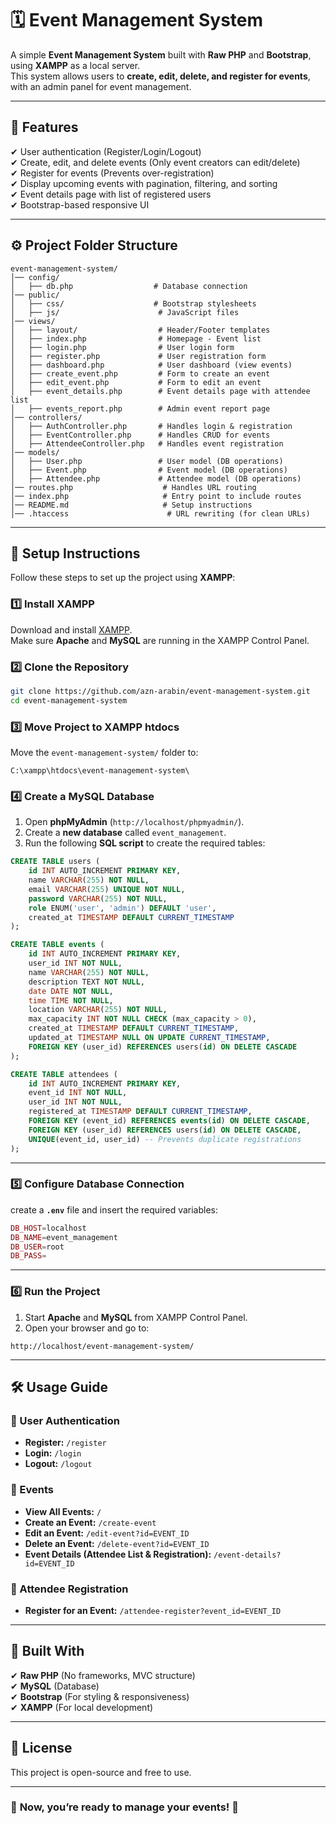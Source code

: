 
# 🗓 Event Management System

A simple **Event Management System** built with **Raw PHP** and **Bootstrap**, using **XAMPP** as a local server.  
This system allows users to **create, edit, delete, and register for events**, with an admin panel for event management.  

---

## 📌 Features
✔ User authentication (Register/Login/Logout)  
✔ Create, edit, and delete events (Only event creators can edit/delete)  
✔ Register for events (Prevents over-registration)  
✔ Display upcoming events with pagination, filtering, and sorting  
✔ Event details page with list of registered users  
✔ Bootstrap-based responsive UI  

---

## ⚙️ **Project Folder Structure**
```
event-management-system/
│── config/
│   ├── db.php                  # Database connection
│── public/
│   ├── css/                    # Bootstrap stylesheets
│   ├── js/                      # JavaScript files
│── views/
│   ├── layout/                  # Header/Footer templates
│   ├── index.php                # Homepage - Event list
│   ├── login.php                # User login form
│   ├── register.php             # User registration form
│   ├── dashboard.php            # User dashboard (view events)
│   ├── create_event.php         # Form to create an event
│   ├── edit_event.php           # Form to edit an event
│   ├── event_details.php        # Event details page with attendee list
│   ├── events_report.php        # Admin event report page
│── controllers/
│   ├── AuthController.php       # Handles login & registration
│   ├── EventController.php      # Handles CRUD for events
│   ├── AttendeeController.php   # Handles event registration
│── models/
│   ├── User.php                 # User model (DB operations)
│   ├── Event.php                # Event model (DB operations)
│   ├── Attendee.php             # Attendee model (DB operations)
│── routes.php                    # Handles URL routing
│── index.php                     # Entry point to include routes
│── README.md                     # Setup instructions
│── .htaccess                      # URL rewriting (for clean URLs)
```

---

## 🚀 **Setup Instructions**
Follow these steps to set up the project using **XAMPP**:

### 1️⃣ **Install XAMPP**
Download and install [XAMPP](https://www.apachefriends.org/index.html).  
Make sure **Apache** and **MySQL** are running in the XAMPP Control Panel.

### 2️⃣ **Clone the Repository**
```sh
git clone https://github.com/azn-arabin/event-management-system.git
cd event-management-system
```

### 3️⃣ **Move Project to XAMPP htdocs**
Move the `event-management-system/` folder to:
```
C:\xampp\htdocs\event-management-system\
```

### 4️⃣ **Create a MySQL Database**
1. Open **phpMyAdmin** (`http://localhost/phpmyadmin/`).
2. Create a **new database** called `event_management`.
3. Run the following **SQL script** to create the required tables:

```sql
CREATE TABLE users (
    id INT AUTO_INCREMENT PRIMARY KEY,
    name VARCHAR(255) NOT NULL,
    email VARCHAR(255) UNIQUE NOT NULL,
    password VARCHAR(255) NOT NULL,
    role ENUM('user', 'admin') DEFAULT 'user',
    created_at TIMESTAMP DEFAULT CURRENT_TIMESTAMP
);

CREATE TABLE events (
    id INT AUTO_INCREMENT PRIMARY KEY,
    user_id INT NOT NULL,
    name VARCHAR(255) NOT NULL,
    description TEXT NOT NULL,
    date DATE NOT NULL,
    time TIME NOT NULL,
    location VARCHAR(255) NOT NULL,
    max_capacity INT NOT NULL CHECK (max_capacity > 0),
    created_at TIMESTAMP DEFAULT CURRENT_TIMESTAMP,
    updated_at TIMESTAMP NULL ON UPDATE CURRENT_TIMESTAMP,
    FOREIGN KEY (user_id) REFERENCES users(id) ON DELETE CASCADE
);

CREATE TABLE attendees (
    id INT AUTO_INCREMENT PRIMARY KEY,
    event_id INT NOT NULL,
    user_id INT NOT NULL,
    registered_at TIMESTAMP DEFAULT CURRENT_TIMESTAMP,
    FOREIGN KEY (event_id) REFERENCES events(id) ON DELETE CASCADE,
    FOREIGN KEY (user_id) REFERENCES users(id) ON DELETE CASCADE,
    UNIQUE(event_id, user_id) -- Prevents duplicate registrations
);
```

---

### 5️⃣ **Configure Database Connection**
create a **`.env`** file and insert the required variables:
```php
DB_HOST=localhost
DB_NAME=event_management
DB_USER=root
DB_PASS=

```

---

### 6️⃣ **Run the Project**
1. Start **Apache** and **MySQL** from XAMPP Control Panel.
2. Open your browser and go to:
```
http://localhost/event-management-system/
```

---

## 🛠 **Usage Guide**

### **🔹 User Authentication**
- **Register:** `/register`
- **Login:** `/login`
- **Logout:** `/logout`

### **🔹 Events**
- **View All Events:** `/`
- **Create an Event:** `/create-event`
- **Edit an Event:** `/edit-event?id=EVENT_ID`
- **Delete an Event:** `/delete-event?id=EVENT_ID`
- **Event Details (Attendee List & Registration):** `/event-details?id=EVENT_ID`

### **🔹 Attendee Registration**
- **Register for an Event:** `/attendee-register?event_id=EVENT_ID`

---

## 🎨 **Built With**
✔ **Raw PHP** (No frameworks, MVC structure)  
✔ **MySQL** (Database)  
✔ **Bootstrap** (For styling & responsiveness)  
✔ **XAMPP** (For local development)

---

## 📜 **License**
This project is open-source and free to use.

---

### 🎯 **Now, you’re ready to manage your events! 🚀**


